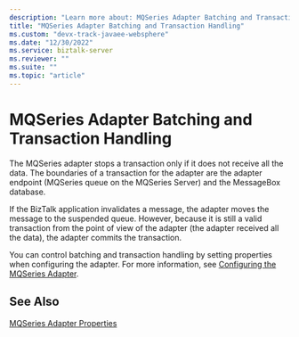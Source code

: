```yaml
---
description: "Learn more about: MQSeries Adapter Batching and Transaction Handling"
title: "MQSeries Adapter Batching and Transaction Handling"
ms.custom: "devx-track-javaee-websphere"
ms.date: "12/30/2022"
ms.service: biztalk-server
ms.reviewer: ""
ms.suite: ""
ms.topic: "article"
---
```

# MQSeries Adapter Batching and Transaction Handling
The MQSeries adapter stops a transaction only if it does not receive all the data. The boundaries of a transaction for the adapter are the adapter endpoint (MQSeries queue on the MQSeries Server) and the MessageBox database.  
  
 If the BizTalk application invalidates a message, the adapter moves the message to the suspended queue. However, because it is still a valid transaction from the point of view of the adapter (the adapter received all the data), the adapter commits the transaction.  
  
 You can control batching and transaction handling by setting properties when configuring the adapter. For more information, see [Configuring the MQSeries Adapter](../core/configuring-the-mqseries-adapter.md).  
  
## See Also  
 [MQSeries Adapter Properties](../core/mqseries-adapter-properties.md)

